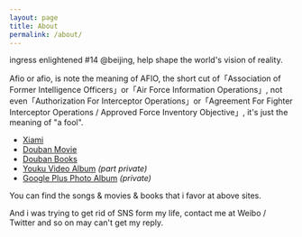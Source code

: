 ```yaml
---
layout: page
title: About
permalink: /about/
---
```


ingress enlightened #14 @beijing, help shape the world's vision of reality.

Afio or afio, is note the meaning of AFIO, the short cut of「Association of Former Intelligence Officers」or「Air Force Information Operations」, not even「Authorization For Interceptor Operations」or「Agreement For Fighter Interceptor Operations / Approved Force Inventory Objective」, it's just the meaning of "a fool".

- <a href="http://www.xiami.com/u/4170875" target="_blank">Xiami</a>
- <a href="http://movie.douban.com/people/Afios/collect" target="_blank">Douban Movie</a>
- <a href="http://book.douban.com/people/Afios/collect" target="_blank">Douban Books</a>
- <a href="http://i.youku.com/iamafio" target="_blank">Youku Video Album</a> *(part private)*
- <a href="https://plus.google.com/photos/+RandyDong/albums" target="_blank">Google Plus Photo Album</a> *(private)*


You can find the songs & movies & books that i favor at above sites.

And i was trying to get rid of SNS form my life, contact me at Weibo / Twitter and so on may can't get my reply.
